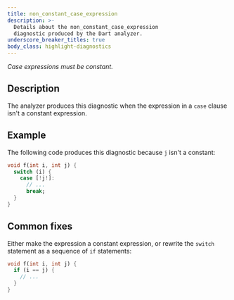 ```yaml
---
title: non_constant_case_expression
description: >-
  Details about the non_constant_case_expression
  diagnostic produced by the Dart analyzer.
underscore_breaker_titles: true
body_class: highlight-diagnostics
---
```


_Case expressions must be constant._

## Description

The analyzer produces this diagnostic when the expression in a `case`
clause isn't a constant expression.

## Example

The following code produces this diagnostic because `j` isn't a constant:

```dart
void f(int i, int j) {
  switch (i) {
    case [!j!]:
      // ...
      break;
  }
}
```

## Common fixes

Either make the expression a constant expression, or rewrite the `switch`
statement as a sequence of `if` statements:

```dart
void f(int i, int j) {
  if (i == j) {
    // ...
  }
}
```
